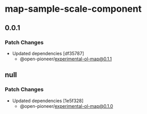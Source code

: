 # map-sample-scale-component

## 0.0.1

### Patch Changes

-   Updated dependencies [df35787]
    -   @open-pioneer/experimental-ol-map@0.1.1

## null

### Patch Changes

-   Updated dependencies [1e5f328]
    -   @open-pioneer/experimental-ol-map@0.1.0
